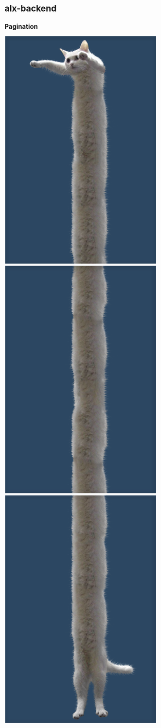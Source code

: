 # alx-backend
## Pagination


![Cat -page1](../.gitimages/image1.png)
![Cat -page2](../.gitimages/image2.png)
![Cat -page3](../.gitimages/image3.png)